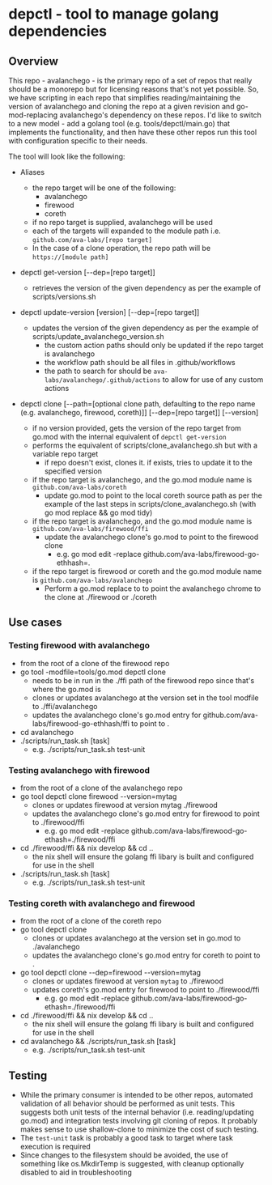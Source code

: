 # depctl - tool to manage golang dependencies

## Overview

This repo - avalanchego - is the primary repo of a set of repos that really should be a monorepo but for licensing reasons that's not yet possible. So, we have scripting in each repo that simplifies reading/maintaining the version of avalanchego and cloning the repo at a given revision and go-mod-replacing avalanchego's dependency on these repos. I'd like to switch to a new model - add a golang tool (e.g. tools/depctl/main.go) that implements the functionality, and then have these other repos run this tool with configuration specific to their needs.

The tool will look like the following:

- Aliases
  - the repo target will be one of the following:
    - avalanchego
    - firewood
    - coreth
  - if no repo target is supplied, avalanchego will be used
  - each of the targets will expanded to the module path i.e. `github.com/ava-labs/[repo target]`
  - In the case of a clone operation, the repo path will be `https://[module path]`

- depctl get-version [--dep=[repo target]]
  - retrieves the version of the given dependency as per the example of scripts/versions.sh
- depctl update-version [version] [--dep=[repo target]]
  - updates the version of the given dependency as per the example of scripts/update_avalanchego_version.sh
    - the custom action paths should only be updated if the repo target is avalanchego
    - the workflow path should be all files in .github/workflows
    - the path to search for should be `ava-labs/avalanchego/.github/actions` to allow for use of any custom actions
- depctl clone [--path=[optional clone path, defaulting to the repo name (e.g. avalanchego, firewood, coreth)]] [--dep=[repo target]] [--version]
  - if no version provided, gets the version of the repo target from go.mod with the internal equivalent of `depctl get-version`
  - performs the equivalent of scripts/clone_avalanchego.sh but with a variable repo target
    - if repo doesn't exist, clones it. if exists, tries to update it to the specified version
  - if the repo target is avalanchego, and the go.mod module name is `github.com/ava-labs/coreth`
    - update go.mod to point to the local coreth source path as per the example of the last steps in scripts/clone_avalanchego.sh (with go mod replace && go mod tidy)
  - if the repo target is avalanchego, and the go.mod module name is `github.com/ava-labs/firewood/ffi`
    - update the avalanchego clone's go.mod to point to the firewood clone
      - e.g. go mod edit -replace github.com/ava-labs/firewood-go-ethhash=.
  - if the repo target is firewood or coreth and the go.mod module name is `github.com/ava-labs/avalanchego`
    - Perform a go.mod replace to to point the avalanchego chrome to the clone at ./firewood or ./coreth

## Use cases

### Testing firewood with avalanchego

 - from the root of a clone of the firewood repo
 - go tool -modfile=tools/go.mod depctl clone
   - needs to be in run in the ./ffi path of the firewood repo since that's where the go.mod is
   - clones or updates avalanchego at the version set in the tool modfile to ./ffi/avalanchego
   - updates the avalanchego clone's go.mod entry for github.com/ava-labs/firewood-go-ethhash/ffi to point to .
 - cd avalanchego
 - ./scripts/run_task.sh [task]
   - e.g. ./scripts/run_task.sh test-unit

### Testing avalanchego with firewood

 - from the root of a clone of the avalanchego repo
 - go tool depctl clone firewood --version=mytag
   - clones or updates firewood at version mytag ./firewood
   - updates the avalanchego clone's go.mod entry for firewood to point to ./firewood/ffi
     - e.g. go mod edit -replace github.com/ava-labs/firewood-go-ethash=./firewood/ffi
 - cd ./firewood/ffi && nix develop && cd ..
   - the nix shell will ensure the golang ffi libary is built and configured for use in the shell
 - ./scripts/run_task.sh [task]
   - e.g. ./scripts/run_task.sh test-unit

### Testing coreth with avalanchego and firewood

 - from the root of a clone of the coreth repo
 - go tool depctl clone
   - clones or updates avalanchego at the version set in go.mod to ./avalanchego
   - updates the avalanchego clone's go.mod entry for coreth to point to .
 - go tool depctl clone --dep=firewood --version=mytag
   - clones or updates firewood at version `mytag` to ./firewood
   - updates coreth's go.mod entry for firewood to point to ./firewood/ffi
     - e.g. go mod edit -replace github.com/ava-labs/firewood-go-ethash=./firewood/ffi
 - cd ./firewood/ffi && nix develop && cd ..
   - the nix shell will ensure the golang ffi libary is built and configured for use in the shell
 - cd avalanchego && ./scripts/run_task.sh [task]
   - e.g. ./scripts/run_task.sh test-unit

## Testing

 - While the primary consumer is intended to be other repos, automated
   validation of all behavior should be performed as unit tests. This
   suggests both unit tests of the internal behavior
   (i.e. reading/updating go.mod) and integration tests involving git
   cloning of repos. It probably makes sense to use shallow-clone to
   minimize the cost of such testing.
 - The `test-unit` task is probably a good task to target where task
   execution is required
 - Since changes to the filesystem should be avoided, the use of
   something like os.MkdirTemp is suggested, with cleanup optionally
   disabled to aid in troubleshooting
